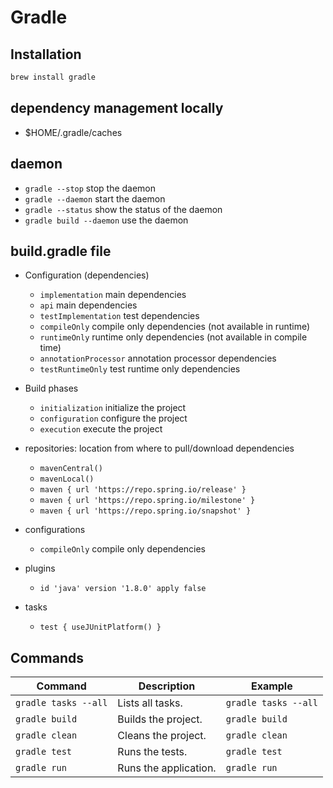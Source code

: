 # Gradle

## Installation

```bash
brew install gradle
```

## dependency management locally

- $HOME/.gradle/caches

## daemon

- `gradle --stop` stop the daemon
- `gradle --daemon` start the daemon
- `gradle --status` show the status of the daemon
- `gradle build --daemon` use the daemon

## build.gradle file

- Configuration (dependencies)
  - `implementation` main dependencies
  - `api` main dependencies
  - `testImplementation` test dependencies
  - `compileOnly` compile only dependencies (not available in runtime)
  - `runtimeOnly` runtime only dependencies (not available in compile time)
  - `annotationProcessor` annotation processor dependencies
  - `testRuntimeOnly` test runtime only dependencies

- Build phases
  - `initialization` initialize the project
  - `configuration` configure the project
  - `execution` execute the project

- repositories: location from where to pull/download dependencies
  - `mavenCentral()`
  - `mavenLocal()`
  - `maven { url 'https://repo.spring.io/release' }`
  - `maven { url 'https://repo.spring.io/milestone' }`
  - `maven { url 'https://repo.spring.io/snapshot' }`

- configurations
  - `compileOnly` compile only dependencies

- plugins
  - `id 'java' version '1.8.0' apply false`
- tasks
  - `test {
        useJUnitPlatform()
      }`

## Commands

| Command               | Description           | Example              |
|-----------------------|-----------------------|----------------------|
| `gradle tasks --all`  | Lists all tasks.      | `gradle tasks --all` |
| `gradle build`        | Builds the project.   | `gradle build`       |
| `gradle clean`        | Cleans the project.   | `gradle clean`       |
| `gradle test`         | Runs the tests.       | `gradle test`        |
| `gradle run`          | Runs the application. | `gradle run`         |
